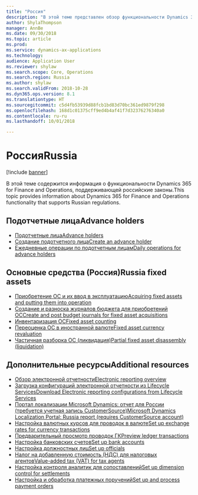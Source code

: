 ```yaml
---
title: "Россия"
description: "В этой теме представлен обзор функциональности Dynamics 365 for Finance and Operations, относящейся к России."
author: ShylaThompson
manager: AnnBe
ms.date: 09/30/2018
ms.topic: article
ms.prod: 
ms.service: dynamics-ax-applications
ms.technology: 
audience: Application User
ms.reviewer: shylaw
ms.search.scope: Core, Operations
ms.search.region: Russia
ms.author: shylaw
ms.search.validFrom: 2018-10-28
ms.dyn365.ops.version: 8.1
ms.translationtype: HT
ms.sourcegitcommit: c5d4fb53939d88fcb1bd83d70bc361ed9879f298
ms.openlocfilehash: 168d1c01375cff9ed4b4af41f7d32376276340a0
ms.contentlocale: ru-ru
ms.lasthandoff: 10/01/2018

---
```


# <a name="russia"></a><span data-ttu-id="c6b28-103">Россия</span><span class="sxs-lookup"><span data-stu-id="c6b28-103">Russia</span></span>

[!include [banner](../includes/banner.md)]

<span data-ttu-id="c6b28-104">В этой теме содержится информация о функциональности Dynamics 365 for Finance and Operations, поддерживающей российские законы.</span><span class="sxs-lookup"><span data-stu-id="c6b28-104">This topic provides information about Dynamics 365 for Finance and Operations functionality that supports Russian regulations.</span></span> 

## <a name="advance-holders"></a><span data-ttu-id="c6b28-105">Подотчетные лица</span><span class="sxs-lookup"><span data-stu-id="c6b28-105">Advance holders</span></span>
- [<span data-ttu-id="c6b28-106">Подотчетные лица</span><span class="sxs-lookup"><span data-stu-id="c6b28-106">Advance holders</span></span>](rus-advance-holders.md)
- [<span data-ttu-id="c6b28-107">Создание подотчетного лица</span><span class="sxs-lookup"><span data-stu-id="c6b28-107">Create an advance holder</span></span>](emea-advance-holders.md#create-an-advance-holder)
- [<span data-ttu-id="c6b28-108">Ежедневные операции по подотчетным лицам</span><span class="sxs-lookup"><span data-stu-id="c6b28-108">Daily operations for advance holders</span></span>](rus-advance-holders-daily-operations.md)

## <a name="russia-fixed-assets"></a><span data-ttu-id="c6b28-109">Основные средства (Россия)</span><span class="sxs-lookup"><span data-stu-id="c6b28-109">Russia fixed assets</span></span>

- [<span data-ttu-id="c6b28-110">Приобретение ОС и их ввод в эксплуатацию</span><span class="sxs-lookup"><span data-stu-id="c6b28-110">Acquiring fixed assets and putting them into operation</span></span>](rus-fixed-asset-acquisition.md)
- [<span data-ttu-id="c6b28-111">Создание и разноска журналов бюджета для приобретений ОС</span><span class="sxs-lookup"><span data-stu-id="c6b28-111">Create and post budget journals for fixed asset acquisitions</span></span>](rus-post-budget-fixed-asset-acquisition.md)
- [<span data-ttu-id="c6b28-112">Инвентаризация ОС</span><span class="sxs-lookup"><span data-stu-id="c6b28-112">Fixed asset counting</span></span>](rus-fixed-assets-counting.md)
- [<span data-ttu-id="c6b28-113">Переоценка ОС в иностранной валюте</span><span class="sxs-lookup"><span data-stu-id="c6b28-113">Fixed asset currency revaluation</span></span>](rus-fixed-asset-currency-revaluation.md)
- [<span data-ttu-id="c6b28-114">Частичная разборка ОС (ликвидация)</span><span class="sxs-lookup"><span data-stu-id="c6b28-114">Partial fixed asset disassembly (liquidation)</span></span>](rus-fixed-assets-disassembly.md)


## <a name="additional-resources"></a><span data-ttu-id="c6b28-115">Дополнительные ресурсы</span><span class="sxs-lookup"><span data-stu-id="c6b28-115">Additional resources</span></span>

- [<span data-ttu-id="c6b28-116">Обзор электронной отчетности</span><span class="sxs-lookup"><span data-stu-id="c6b28-116">Electronic reporting overview</span></span>](../../dev-itpro/analytics/general-electronic-reporting.md)
- [<span data-ttu-id="c6b28-117">Загрузка конфигураций электронной отчетности из Lifecycle Services</span><span class="sxs-lookup"><span data-stu-id="c6b28-117">Download Electronic reporting configurations from Lifecycle Services</span></span>](../../dev-itpro/analytics/download-electronic-reporting-configuration-lcs.md)
- [<span data-ttu-id="c6b28-118">Портал локализации Microsoft Dynamics: отчет для России (требуется учетная запись CustomerSource)</span><span class="sxs-lookup"><span data-stu-id="c6b28-118">Microsoft Dynamics Localization Portal: Russia report (requires CustomerSource account)</span></span>](https://mbs.microsoft.com/files/customer/AX/Support/supportnews/Russia.html)
- [<span data-ttu-id="c6b28-119">Настройка валютных курсов для проводок в валюте</span><span class="sxs-lookup"><span data-stu-id="c6b28-119">Set up exchange rates for currency transactions</span></span>](rus-exchange-difference.md)
- [<span data-ttu-id="c6b28-120">Предварительный просмотр проводок ГК</span><span class="sxs-lookup"><span data-stu-id="c6b28-120">Preview ledger transactions</span></span>](rus-ledger-transactions-preview.md)
- [<span data-ttu-id="c6b28-121">Настройка банковских счетов</span><span class="sxs-lookup"><span data-stu-id="c6b28-121">Set up bank accounts</span></span>](rus-local-settings-requisites-bank-module.md)
- [<span data-ttu-id="c6b28-122">Настройка должностных лиц</span><span class="sxs-lookup"><span data-stu-id="c6b28-122">Set up officials</span></span>](rus-officials.md)
- [<span data-ttu-id="c6b28-123">Налог на добавленную стоимость (НДС) для налоговых агентов</span><span class="sxs-lookup"><span data-stu-id="c6b28-123">Value-added tax (VAT) for tax agents</span></span>](rus-tax-agent.md)
- [<span data-ttu-id="c6b28-124">Настройка контроля аналитик для сопоставлений</span><span class="sxs-lookup"><span data-stu-id="c6b28-124">Set up dimension control for settlements</span></span>](rus-transactions-settlement-date.md)
- [<span data-ttu-id="c6b28-125">Настройка и обработка платежных поручений</span><span class="sxs-lookup"><span data-stu-id="c6b28-125">Set up and process payment orders</span></span>](rus-payment-order-settings-processing.md)

